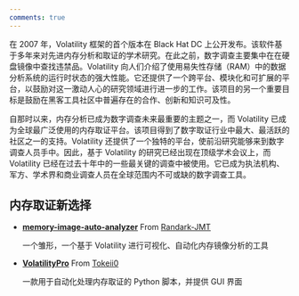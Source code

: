 ```yaml
---
comments: true
---
```


在 2007 年，Volatility 框架的首个版本在 Black Hat DC 上公开发布。该软件基于多年来对先进内存分析和取证的学术研究。在此之前，数字调查主要集中在在硬盘镜像中查找违禁品。Volatility 向人们介绍了使用易失性存储（RAM）中的数据分析系统的运行时状态的强大性能。它还提供了一个跨平台、模块化和可扩展的平台，以鼓励对这一激动人心的研究领域进行进一步的工作。该项目的另一个重要目标是鼓励在黑客工具社区中普遍存在的合作、创新和知识可及性。

自那时以来，内存分析已成为数字调查未来最重要的主题之一，而 Volatility 已成为全球最广泛使用的内存取证平台。该项目得到了数字取证行业中最大、最活跃的社区之一的支持。Volatility 还提供了一个独特的平台，使前沿研究能够来到数字调查人员手中。因此，基于 Volatility 的研究已经出现在顶级学术会议上，而 Volatility 已经在过去十年中的一些最关键的调查中被使用。它已成为执法机构、军方、学术界和商业调查人员在全球范围内不可或缺的数字调查工具。

## 内存取证新选择

- **[memory-image-auto-analyzer](https://github.com/Randark-JMT/memory-image-auto-analyzer)** From [Randark-JMT](https://github.com/Randark-JMT)

   一个雏形，一个基于 Volatility 进行可视化、自动化内存镜像分析的工具

- **[VolatilityPro](https://github.com/Tokeii0/VolatilityPro)** From [Tokeii0](https://github.com/Tokeii0/) 

   一款用于自动化处理内存取证的 Python 脚本，并提供 GUI 界面
